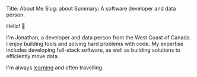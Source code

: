 Title: About Me
Slug: about
Summary: A software developer and data person.

Hello! 👋

I'm Jonathan, a developer and data person from the West Coast of Canada. 
I enjoy building tools and solving hard problems with code.
My expertise includes developing full-stack software,
as well as building solutions to efficiently move data.

I'm always [learning](/posts/) and often travelling.
